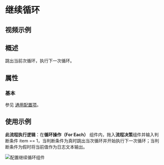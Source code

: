 # 继续循环

## 视频示例

## 概述

跳出当前次循环，执行下一次循环。

## 属性

### 基本

参见 [通用配置项](../../Appendix/CommonConfigurationItems.md)。

## 使用示例

**此流程执行逻辑**：在**循环操作（For Each）** 组件内，拖入**流程决策**组件并输入判断条件 item == 1，当判断条件为真时跳出当次循环并开始执行下一次循环；当判断条件为假时将当前值作为日志文本输出。

![配置继续循环组件](https://docimages.blob.core.chinacloudapi.cn/images/Activities/continue-4.png)
